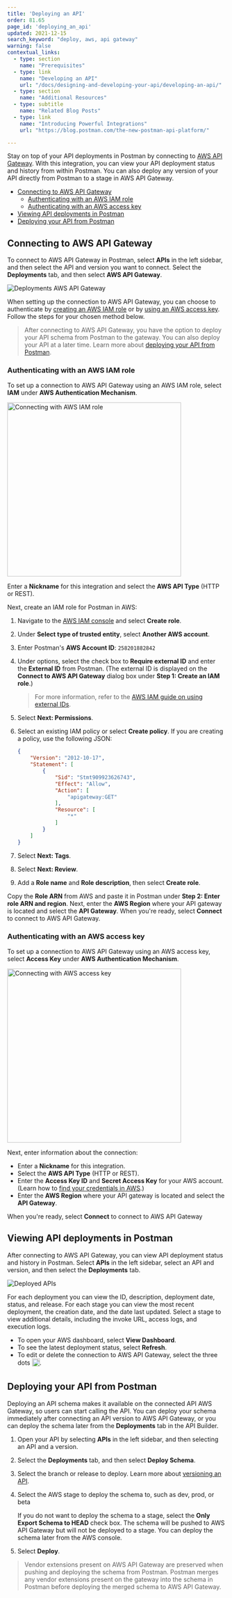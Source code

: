 ```yaml
---
title: 'Deploying an API'
order: 81.65
page_id: 'deploying_an_api'
updated: 2021-12-15
search_keyword: "deploy, aws, api gateway"
warning: false
contextual_links:
  - type: section
    name: "Prerequisites"
  - type: link
    name: "Developing an API"
    url: "/docs/designing-and-developing-your-api/developing-an-api/"
  - type: section
    name: "Additional Resources"
  - type: subtitle
    name: "Related Blog Posts"
  - type: link
    name: "Introducing Powerful Integrations"
    url: "https://blog.postman.com/the-new-postman-api-platform/"

---
```


Stay on top of your API deployments in Postman by connecting to [AWS API Gateway](https://aws.amazon.com/api-gateway/). With this integration, you can view your API deployment status and history from within Postman. You can also deploy any version of your API directly from Postman to a stage in AWS API Gateway.

* [Connecting to AWS API Gateway](#connecting-to-aws-api-gateway)
    * [Authenticating with an AWS IAM role](#authenticating-with-an-aws-iam-role)
    * [Authenticating with an AWS access key](#authenticating-with-an-aws-access-key)
* [Viewing API deployments in Postman](#viewing-api-deployments-in-postman)
* [Deploying your API from Postman](#deploying-your-api-from-postman)

## Connecting to AWS API Gateway

To connect to AWS API Gateway in Postman, select **APIs** in the left sidebar, and then select the API and version you want to connect. Select the **Deployments** tab, and then select **AWS API Gateway**.

<img alt="Deployments AWS API Gateway" src="https://assets.postman.com/postman-docs/deployments-aws-api-gateway-v9.jpg"/>

When setting up the connection to AWS API Gateway, you can choose to authenticate by [creating an AWS IAM role](#authenticating-with-an-aws-iam-role) or by [using an AWS access key](#authenticating-with-an-aws-access-key). Follow the steps for your chosen method below.

> After connecting to AWS API Gateway, you have the option to deploy your API schema from Postman to the gateway. You can also deploy your API at a later time. Learn more about [deploying your API from Postman](#deploying-your-api-from-postman).

### Authenticating with an AWS IAM role

To set up a connection to AWS API Gateway using an AWS IAM role, select **IAM** under **AWS Authentication Mechanism**.

<img alt="Connecting with AWS IAM role" src="https://assets.postman.com/postman-docs/connect-to-api-gateway-with-iam-role-v9.jpg" width="400px"/>

Enter a **Nickname** for this integration and select the **AWS API Type** (HTTP or REST).

Next, create an IAM role for Postman in AWS:

1. Navigate to the [AWS IAM console](https://console.aws.amazon.com/iam/home#/roles) and select **Create role**.
2. Under **Select type of trusted entity**, select **Another AWS account**.
3. Enter Postman's **AWS Account ID**: `258201882842`
4. Under options, select the check box to **Require external ID** and enter the **External ID** from Postman. (The external ID is displayed on the **Connect to AWS API Gateway** dialog box under **Step 1: Create an IAM role**.)

    > For more information, refer to the [AWS IAM guide on using external IDs](https://docs.aws.amazon.com/IAM/latest/UserGuide/id_roles_create_for-user_externalid.html).

5. Select **Next: Permissions**.
6. Select an existing IAM policy or select **Create policy**. If you are creating a policy, use the following JSON:

    ```json
    {
        "Version": "2012-10-17",
        "Statement": [
            {
                "Sid": "Stmt909923626743",
                "Effect": "Allow",
                "Action": [
                    "apigateway:GET"
                ],
                "Resource": [
                    "*"
                ]
            }
        ]
    }
    ```

7. Select **Next: Tags**.
8. Select **Next: Review**.
9. Add a **Role name** and **Role description**, then select **Create role**.

Copy the **Role ARN** from AWS and paste it in Postman under **Step 2: Enter role ARN and region**. Next, enter the **AWS Region** where your API gateway is located and select the **API Gateway**. When you're ready, select **Connect** to connect to AWS API Gateway.

### Authenticating with an AWS access key

To set up a connection to AWS API Gateway using an AWS access key, select **Access Key** under **AWS Authentication Mechanism**.

<img alt="Connecting with AWS access key" src="https://assets.postman.com/postman-docs/connect-to-api-gateway-with-access-key.jpg" width="400px"/>

Next, enter information about the connection:

* Enter a **Nickname** for this integration.
* Select the **AWS API Type** (HTTP or REST).
* Enter the **Access Key ID** and **Secret Access Key** for your AWS account. (Learn how to [find your credentials in AWS](https://docs.aws.amazon.com/sdk-for-javascript/v2/developer-guide/getting-your-credentials.html).)
* Enter the **AWS Region** where your API gateway is located and select the **API Gateway**.

When you're ready, select **Connect** to connect to AWS API Gateway

## Viewing API deployments in Postman

After connecting to AWS API Gateway, you can view API deployment status and history in Postman. Select **APIs** in the left sidebar, select an API and version, and then select the **Deployments** tab.

<img alt="Deployed APIs" src="https://assets.postman.com/postman-docs/api-gateway-deployments-configured.jpg"/>

For each deployment you can view the ID, description, deployment date, status, and release. For each stage you can view the most recent deployment, the creation date, and the date last updated. Select a stage to view additional details, including the invoke URL, access logs, and execution logs.

* To open your AWS dashboard, select **View Dashboard**.
* To see the latest deployment status, select **Refresh**.
* To edit or delete the connection to AWS API Gateway, select the three dots <img alt="Three dots icon" src="https://assets.postman.com/postman-docs/icon-three-dots-v9.jpg" width="18px" style="vertical-align:middle;margin-bottom:5px">.

## Deploying your API from Postman

Deploying an API schema makes it available on the connected API AWS Gateway, so users can start calling the API. You can deploy your schema immediately after connecting an API version to AWS API Gateway, or you can deploy the schema later from the **Deployments** tab in the API Builder.

1. Open your API by selecting **APIs** in the left sidebar, and then selecting an API and a version.
1. Select the **Deployments** tab, and then select **Deploy Schema**.
1. Select the branch or release to deploy. Learn more about [versioning an API](/docs/designing-and-developing-your-api/versioning-an-api/).
1. Select the AWS stage to deploy the schema to, such as dev, prod, or beta

    If you do not want to deploy the schema to a stage, select the **Only Export Schema to HEAD** check box. The schema will be pushed to AWS API Gateway but will not be deployed to a stage. You can deploy the schema later from the AWS console.

1. Select **Deploy**.

> Vendor extensions present on AWS API Gateway are preserved when pushing and deploying the schema from Postman. Postman merges any vendor extensions present on the gateway into the schema in Postman before deploying the merged schema to AWS API Gateway.